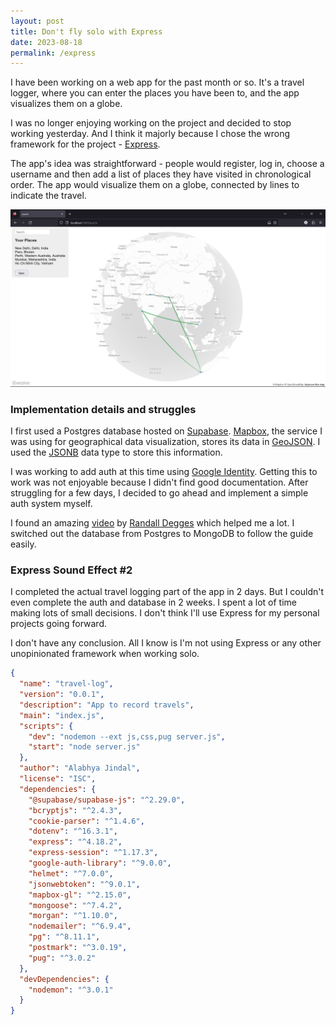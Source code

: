 ```yaml
---
layout: post
title: Don't fly solo with Express
date: 2023-08-18
permalink: /express
---
```


I have been working on a web app for the past month or so. It's a travel logger, where you can enter the places you have been to, and the app visualizes them on a globe.

I was no longer enjoying working on the project and decided to stop working yesterday. And I think it majorly because I chose the wrong framework for the project - [Express](https://expressjs.com/).

The app's idea was straightforward - people would register, log in, choose a username and then add a list of places they have visited in chronological order. The app would visualize them on a globe, connected by lines to indicate the travel.

![Screenshot of a person's trave logs](../assets/express/travel-log.png)

### Implementation details and struggles

I first used a Postgres database hosted on [Supabase](https://supabase.com/). [Mapbox](https://www.mapbox.com/), the service I was using for geographical data visualization, stores its data in [GeoJSON](https://geojson.org/). I used the [JSONB](https://www.postgresql.org/docs/current/datatype-json.html) data type to store this information.

I was working to add auth at this time using [Google Identity](https://developers.google.com/identity/gsi/web/guides/overview). Getting this to work was not enjoyable because I didn't find good documentation. After struggling for a few days, I decided to go ahead and implement a simple auth system myself.

I found an amazing [video](https://www.youtube.com/watch?v=j8Yxff6L_po) by [Randall Degges](https://www.rdegges.com/) which helped me a lot. I switched out the database from Postgres to MongoDB to follow the guide easily.

### Express Sound Effect #2

I completed the actual travel logging part of the app in 2 days. But I couldn't even complete the auth and database in 2 weeks. I spent a lot of time making lots of small decisions. I don't think I'll use Express for my personal projects going forward.

I don't have any conclusion. All I know is I'm not using Express or any other unopinionated framework when working solo.

```json
{
  "name": "travel-log",
  "version": "0.0.1",
  "description": "App to record travels",
  "main": "index.js",
  "scripts": {
    "dev": "nodemon --ext js,css,pug server.js",
    "start": "node server.js"
  },
  "author": "Alabhya Jindal",
  "license": "ISC",
  "dependencies": {
    "@supabase/supabase-js": "^2.29.0",
    "bcryptjs": "^2.4.3",
    "cookie-parser": "^1.4.6",
    "dotenv": "^16.3.1",
    "express": "^4.18.2",
    "express-session": "^1.17.3",
    "google-auth-library": "^9.0.0",
    "helmet": "^7.0.0",
    "jsonwebtoken": "^9.0.1",
    "mapbox-gl": "^2.15.0",
    "mongoose": "^7.4.2",
    "morgan": "^1.10.0",
    "nodemailer": "^6.9.4",
    "pg": "^8.11.1",
    "postmark": "^3.0.19",
    "pug": "^3.0.2"
  },
  "devDependencies": {
    "nodemon": "^3.0.1"
  }
}
```
